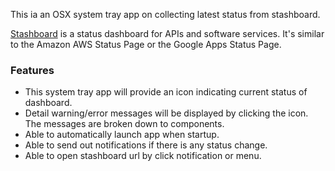 This ia an OSX system tray app on collecting latest status from stashboard.

[Stashboard](https://github.com/twilio/stashboard) is a status dashboard for APIs and software services. It's similar to the Amazon AWS Status Page or the Google Apps Status Page.

### Features
* This system tray app will provide an icon indicating current status of dashboard.
* Detail warning/error messages will be displayed by clicking the icon. The messages are broken down to components.
* Able to automatically launch app when startup.
* Able to send out notifications if there is any status change.
* Able to open stashboard url by click notification or menu.


